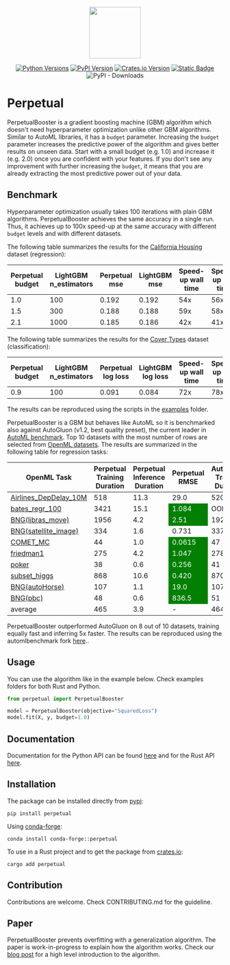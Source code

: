 <p align="center">
  <img  height="120" src="https://github.com/perpetual-ml/perpetual/raw/main/resources/perp_logo.png">
</p>

<div align="center">

[![Python Versions](https://img.shields.io/pypi/pyversions/perpetual.svg?logo=python&logoColor=white)](https://pypi.org/project/perpetual)
[![PyPI Version](https://img.shields.io/pypi/v/perpetual.svg?logo=pypi&logoColor=white)](https://pypi.org/project/perpetual)
[![Crates.io Version](https://img.shields.io/crates/v/perpetual?logo=rust&logoColor=white)](https://crates.io/crates/perpetual)
[![Static Badge](https://img.shields.io/badge/join-discord-blue?logo=discord)](https://discord.gg/AyUK7rr6wy)
![PyPI - Downloads](https://img.shields.io/pypi/dm/perpetual)

</div>

# Perpetual

PerpetualBooster is a gradient boosting machine (GBM) algorithm which doesn't need hyperparameter optimization unlike other GBM algorithms. Similar to AutoML libraries, it has a `budget` parameter. Increasing the `budget` parameter increases the predictive power of the algorithm and gives better results on unseen data. Start with a small budget (e.g. 1.0) and increase it (e.g. 2.0) once you are confident with your features. If you don't see any improvement with further increasing the `budget`, it means that you are already extracting the most predictive power out of your data.

## Benchmark

Hyperparameter optimization usually takes 100 iterations with plain GBM algorithms. PerpetualBooster achieves the same accuracy in a single run. Thus, it achieves up to 100x speed-up at the same accuracy with different `budget` levels and with different datasets.

The following table summarizes the results for the [California Housing](https://scikit-learn.org/stable/modules/generated/sklearn.datasets.fetch_california_housing.html) dataset (regression):

| Perpetual budget | LightGBM n_estimators | Perpetual mse | LightGBM mse | Speed-up wall time | Speed-up cpu time |
| ---------------- | --------------------- | ------------- | ------------ | ------------------ | ----------------- |
| 1.0              | 100                   | 0.192         | 0.192        | 54x                | 56x               |
| 1.5              | 300                   | 0.188         | 0.188        | 59x                | 58x               |
| 2.1              | 1000                  | 0.185         | 0.186        | 42x                | 41x               |

The following table summarizes the results for the [Cover Types](https://scikit-learn.org/stable/modules/generated/sklearn.datasets.fetch_covtype.html) dataset (classification):

| Perpetual budget | LightGBM n_estimators | Perpetual log loss | LightGBM log loss | Speed-up wall time | Speed-up cpu time |
| ---------------- | --------------------- | ------------------ | ----------------- | ------------------ | ----------------- |
| 0.9              | 100                   | 0.091              | 0.084             | 72x                | 78x               |

The results can be reproduced using the scripts in the [examples](./python-package/examples) folder.

PerpetualBooster is a GBM but behaves like AutoML so it is benchmarked also against AutoGluon (v1.2, best quality preset), the current leader in [AutoML benchmark](https://automlbenchmark.streamlit.app/cd_diagram). Top 10 datasets with the most number of rows are selected from [OpenML datasets](https://www.openml.org/). The results are summarized in the following table for regression tasks:

| OpenML Task                                  | Perpetual Training Duration | Perpetual Inference Duration                                      | Perpetual RMSE | AutoGluon Training Duration | AutoGluon Inference Duration                                      | AutoGluon RMSE |
| -------------------------------------------- | --------------------------- | ----------------------------------------------------------------- | -------------- | --------------------------- | ----------------------------------------------------------------- | -------------- |
| [Airlines_DepDelay_10M](https://www.openml.org/t/359929) | 518                         | 11.3                                                              | 29.0           | 520                         | 30.9 <td style="background-color:green;color:white;"> 28.8 </td>  |
| [bates_regr_100](https://www.openml.org/t/361940)        | 3421                        | 15.1 <td style="background-color:green;color:white;"> 1.084 </td> | OOM            | OOM                         | OOM                                                               |
| [BNG(libras_move)](https://www.openml.org/t/7327)        | 1956                        | 4.2 <td style="background-color:green;color:white;"> 2.51 </td>   | 1922           | 97.6                        | 2.53                                                              |
| [BNG(satellite_image)](https://www.openml.org/t/7326)    | 334                         | 1.6                                                               | 0.731          | 337                         | 10.0 <td style="background-color:green;color:white;"> 0.721 </td> |
| [COMET_MC](https://www.openml.org/t/14949)               | 44                          | 1.0 <td style="background-color:green;color:white;"> 0.0615 </td> | 47             | 5.0                         | 0.0662                                                            |
| [friedman1](https://www.openml.org/t/361939)             | 275                         | 4.2 <td style="background-color:green;color:white;"> 1.047 </td>  | 278            | 5.1                         | 1.487                                                             |
| [poker](https://www.openml.org/t/10102)                  | 38                          | 0.6 <td style="background-color:green;color:white;"> 0.256 </td>  | 41             | 1.2                         | 0.722                                                             |
| [subset_higgs](https://www.openml.org/t/361955)          | 868                         | 10.6 <td style="background-color:green;color:white;"> 0.420 </td> | 870            | 24.5                        | 0.421                                                             |
| [BNG(autoHorse)](https://www.openml.org/t/7319)          | 107                         | 1.1 <td style="background-color:green;color:white;"> 19.0 </td>   | 107            | 3.2                         | 20.5                                                              |
| [BNG(pbc)](https://www.openml.org/t/7318)                | 48                          | 0.6 <td style="background-color:green;color:white;"> 836.5 </td>  | 51             | 0.2                         | 957.1                                                             |
| average                                      | 465                         | 3.9                                                               | -              | 464                         | 19.7                                                              | -              |

PerpetualBooster outperformed AutoGluon on 8 out of 10 datasets, training equally fast and inferring 5x faster. The results can be reproduced using the automlbenchmark fork [here](https://github.com/deadsoul44/automlbenchmark)..

## Usage

You can use the algorithm like in the example below. Check examples folders for both Rust and Python.

```python
from perpetual import PerpetualBooster

model = PerpetualBooster(objective="SquaredLoss")
model.fit(X, y, budget=1.0)
```

## Documentation

Documentation for the Python API can be found [here](https://perpetual-ml.github.io/perpetual) and for the Rust API [here](https://docs.rs/perpetual/latest/perpetual/).

## Installation

The package can be installed directly from [pypi](https://pypi.org/project/perpetual):

```shell
pip install perpetual
```

Using [conda-forge](https://anaconda.org/conda-forge/perpetual):

```shell
conda install conda-forge::perpetual
```

To use in a Rust project and to get the package from [crates.io](https://crates.io/crates/perpetual):

```shell
cargo add perpetual
```

## Contribution

Contributions are welcome. Check CONTRIBUTING.md for the guideline.

## Paper

PerpetualBooster prevents overfitting with a generalization algorithm. The paper is work-in-progress to explain how the algorithm works. Check our [blog post](https://perpetual-ml.com/blog/how-perpetual-works) for a high level introduction to the algorithm.
